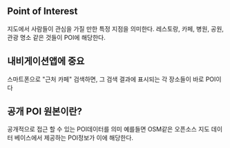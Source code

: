 
## Point of Interest
지도에서 사람들이 관심을 가질 만한 특정 지점을 의미한다.
레스토랑, 카페, 병원, 공원, 관광 명소 같은 것들이 POI에 해당한다.

## 내비게이션앱에 중요
스마트폰으로 "근처 카페" 검색하면, 그 검색 결과에 표시되는 각 장소들이 바로 POI이다

## 공개 POI 원본이란?
공개적으로 접근 할 수 있는 POI데이터를 의미 예를들면 OSM같은 오픈소스 지도 데이터 베이스에서 제공하는 POI정보가 이에 해당한다.

